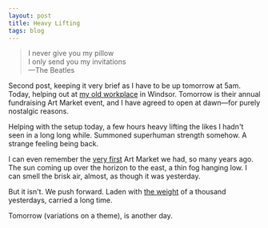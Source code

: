 ```yaml
---
layout: post
title: Heavy Lifting
tags: blog
---
```


> I never give you my pillow  
> I only send you my invitations  
> —The Beatles

Second post, keeping it very brief as I have to be up tomorrow at 5am. Today, helping out at [my old workplace](http://www.karuna.org.au/) in Windsor. Tomorrow is their annual fundraising Art Market event, and I have agreed to open at dawn—for purely nostalgic reasons.

Helping with the setup today, a few hours heavy lifting the likes I hadn't seen in a long long while. Summoned superhuman strength somehow. A strange feeling being back.

I can even remember the [very first](http://jb.phocks.org/2005/08/because-jesus-told-me-to-do-it.html) Art Market we had, so many years ago. The sun coming up over the horizon to the east, a thin fog hanging low. I can smell the brisk air, almost, as though it was yesterday. 

But it isn't. We push forward. Laden with [the weight](http://en.wikipedia.org/wiki/Carry_That_Weight) of a thousand yesterdays, carried a long time.

Tomorrow (variations on a theme), is another day.